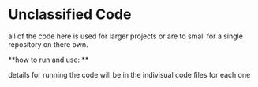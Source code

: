 # Unclassified Code
all of the code here is used for larger projects or are to small for a single repository on there own.

**how to run and use: **

 details for running the code will be in the indivisual code files for each one

 

